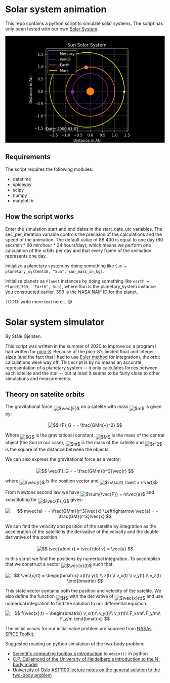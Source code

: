 # Solar system animation

This repo contains a python script to simulate solar systems. The script has only been tested with our own [Solar System](https://en.wikipedia.org/wiki/Solar_System).

![Solar system animation example](solarsystem-sim-example.gif)

## Requirements

The script requires the following modules:

- datetime
- spiceypy
- scipy
- numpy
- matplotlib

## How the script works

Enter the simulation start and end dates in the start_date_utc variables. The sec_per_iteration variable controls the precision of the calculations and the speed of the animation. The default value of 86 400 is equal to one day (60 sec/min \* 60 min/hour \* 24 hours/day), which means we perform one calculation of the orbits per day and that every frame of the animation represents one day.

Initialize a planetary system by doing something like `Sun = planetary_system(10, "Sun", sun_mass_in_kg)`.

Initialize planets as `Planet` instances by doing something like `earth = Planet(399, "Earth", Sun)`, where Sun is the planetary_system instance you constructed earlier. 399 is the [NASA NAIF ID](https://naif.jpl.nasa.gov/pub/naif/toolkit_docs/FORTRAN/req/naif_ids.html) for the planet.

TODO: write more text here... 😅

# Solar system simulator

By Ståle Gjelsten.

This script was written in the summer of 2020 to improve on a program I had written for
[pico-8](https://www.lexaloffle.com/pico-8.php). Because of the pico-8's limited float and
integer sizes (and the fact that I had to use [Euler method](https://en.wikipedia.org/wiki/Euler_method) 
for integration), the orbit calculations were way off. This script is by no means an accurate representation
of a planetary system -- it only calculates forces between each satelite and the star -- but at least
it seems to be fairly close to other simulations and measurements.

## Theory on satelite orbits

The gravitational force <img alt="$\vec{F}$" src="https://cdn.jsdelivr.net/gh/stalegjelsten/solar-system-sim@master/svgs/1e542f84ff6a79def15ac7917bec74ec.svg" align="middle" width="13.17075374999999pt" height="31.799054100000024pt"/> on a satelite with mass <img alt="$m$" src="https://cdn.jsdelivr.net/gh/stalegjelsten/solar-system-sim@master/svgs/0e51a2dede42189d77627c4d742822c3.svg" align="middle" width="14.433101099999991pt" height="14.15524440000002pt"/> is given by:
<p align="center"><img alt="$$ {F}_G = - \frac{GMm}{r^2} $$" src="https://cdn.jsdelivr.net/gh/stalegjelsten/solar-system-sim@master/svgs/f755c890b14bdcd14a32bf24b2d8785b.svg" align="middle" width="103.40032889999999pt" height="33.62942055pt"/></p>
Where <img alt="$G$" src="https://cdn.jsdelivr.net/gh/stalegjelsten/solar-system-sim@master/svgs/5201385589993766eea584cd3aa6fa13.svg" align="middle" width="12.92464304999999pt" height="22.465723500000017pt"/> is the gravitational constant, <img alt="$M$" src="https://cdn.jsdelivr.net/gh/stalegjelsten/solar-system-sim@master/svgs/fb97d38bcc19230b0acd442e17db879c.svg" align="middle" width="17.73973739999999pt" height="22.465723500000017pt"/> is the mass of the central object (the Sun in our case), 
<img alt="$m$" src="https://cdn.jsdelivr.net/gh/stalegjelsten/solar-system-sim@master/svgs/0e51a2dede42189d77627c4d742822c3.svg" align="middle" width="14.433101099999991pt" height="14.15524440000002pt"/> is the mass of the satelite and <img alt="$r^2$" src="https://cdn.jsdelivr.net/gh/stalegjelsten/solar-system-sim@master/svgs/dd9ad1899e5c8220c8b4bbc13483d097.svg" align="middle" width="14.42550119999999pt" height="26.76175259999998pt"/> is the square of the distance between the objects.

We can also express the gravitational force as a vector:

<p align="center"><img alt="$$ \vec{F}_G = - \frac{GMm}{r^3}\vec{r} $$" src="https://cdn.jsdelivr.net/gh/stalegjelsten/solar-system-sim@master/svgs/0fb7219a57279356712249c10918abd9.svg" align="middle" width="115.59652994999999pt" height="33.62942055pt"/></p>

where <img alt="$\vec{r}$" src="https://cdn.jsdelivr.net/gh/stalegjelsten/solar-system-sim@master/svgs/b32c2a51de7b6df016e08d3c668bdf29.svg" align="middle" width="10.747741949999993pt" height="23.488575000000026pt"/> is the position vector and <img alt="$r=\sqrt{ \lvert x \rvert}$" src="https://cdn.jsdelivr.net/gh/stalegjelsten/solar-system-sim@master/svgs/d246d7b1061818208b4e99e106d48e50.svg" align="middle" width="64.75640324999999pt" height="29.424786600000015pt"/>.

From Newtons second law we have <img alt="$\sum{\vec{F}} = m\vec{a}$" src="https://cdn.jsdelivr.net/gh/stalegjelsten/solar-system-sim@master/svgs/fa31f112c857f3891d84b6a758ea1682.svg" align="middle" width="79.01440799999999pt" height="31.799054100000024pt"/> and substituting for <img alt="$\vec{F}_G$" src="https://cdn.jsdelivr.net/gh/stalegjelsten/solar-system-sim@master/svgs/da14a7649c5f43262297c60caaf7a32b.svg" align="middle" width="20.805292199999986pt" height="31.799054100000024pt"/> gives:

<p align="center"><img alt="$$ m\vec{a} = - \frac{GMm}{r^3}\vec{x} \Leftrightarrow \vec{a} = - \frac{GM}{r^3}\vec{x} $$" src="https://cdn.jsdelivr.net/gh/stalegjelsten/solar-system-sim@master/svgs/df68b9b36dbe6166c3d7e65bdac8ea44.svg" align="middle" width="230.36326004999998pt" height="33.62942055pt"/></p>

We can find the velocity and position of the satelite by integration as the acceleration of the satelite
is the derivative of the velocity and the double derivative of the position.

<p align="center"><img alt="$$ \vec{\ddot r} = \vec{\dot v} = \vec{a} $$" src="https://cdn.jsdelivr.net/gh/stalegjelsten/solar-system-sim@master/svgs/5bb8b45ce51c6a9a39ef0345ee98da5c.svg" align="middle" width="70.50862995pt" height="15.645186149999999pt"/></p>

In this script we find the positions by numerical integration. To accomplish that we construct a vector <img alt="$\vec{x}(t)$" src="https://cdn.jsdelivr.net/gh/stalegjelsten/solar-system-sim@master/svgs/ec2a7d3c63d41be3886d013bcc8a3056.svg" align="middle" width="28.33622219999999pt" height="24.65753399999998pt"/> such that:

<p align="center"><img alt="$$ \vec{x}(t) = \begin{bmatrix} x(t)\\ y(t) \\ z(t) \\ v_x(t) \\ v_y(t) \\ v_z(t) \end{bmatrix} $$" src="https://cdn.jsdelivr.net/gh/stalegjelsten/solar-system-sim@master/svgs/579471fcd94ee308cee6dafb55846f11.svg" align="middle" width="107.13755249999998pt" height="118.35734295pt"/></p>

This state vector contains both the position and velocity of the satelite.
We also define the function <img alt="$f$" src="https://cdn.jsdelivr.net/gh/stalegjelsten/solar-system-sim@master/svgs/190083ef7a1625fbc75f243cffb9c96d.svg" align="middle" width="9.81741584999999pt" height="22.831056599999986pt"/> with the derivative of <img alt="$\vec{x}(t)$" src="https://cdn.jsdelivr.net/gh/stalegjelsten/solar-system-sim@master/svgs/ec2a7d3c63d41be3886d013bcc8a3056.svg" align="middle" width="28.33622219999999pt" height="24.65753399999998pt"/> and use numerical integration to find the solution
to our differential equation.

<p align="center"><img alt="$$ f(\vec{x},t) = \begin{bmatrix} v_x(t)\\ v_y(t)\\ v_z(t)\\ F_x/m\\ F_y/m\\ F_z/m \end{bmatrix} $$" src="https://cdn.jsdelivr.net/gh/stalegjelsten/solar-system-sim@master/svgs/694b80136eb5c63c902f9b61d133b20a.svg" align="middle" width="130.57465079999997pt" height="118.35734295pt"/></p>

The initial values for our initial value problem are sourced from [NASAs SPICE Toolkit](https://naif.jpl.nasa.gov/naif/toolkit.html).

Suggested reading on python simulation of the two-body problem:

- [Scientific computing toolbox's introduction](https://faculty1.coloradocollege.edu/~sburns/toolbox/ODE_II.html) to 
`odeint()` in python
- [C.P. Dullemond of the University of Heidelberg's introduction to the N-body model](http://www.ita.uni-heidelberg.de/~dullemond/lectures/studtage_compastro_2018/Chapter_1.pdf)
- [University of Oslo AST1100 lecture notes on the general solution to the two-body problem](https://www.uio.no/studier/emner/matnat/astro/AST1100/h13/undervisningsmateriale/ast1100-fullstendig.pdf)
